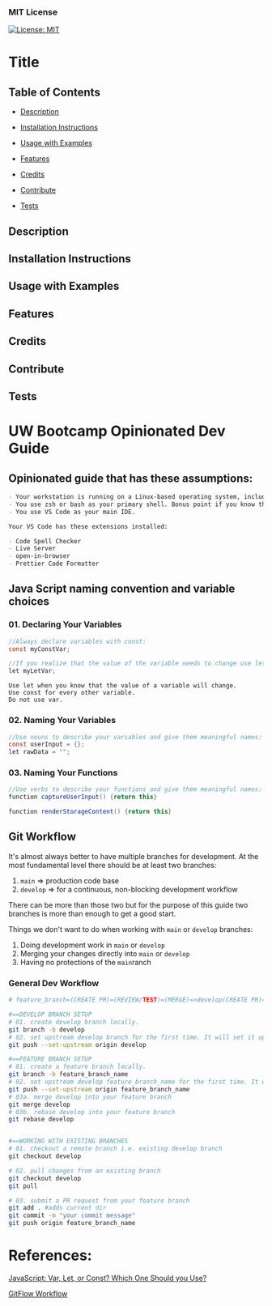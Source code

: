 ### MIT License
 [![License: MIT](https://img.shields.io/badge/License-MIT-yellow.svg)](https://opensource.org/licenses/MIT)

# Title

## Table of Contents

- [Description](#Description)

- [Installation Instructions](#Installation)

- [Usage with Examples](#Usage)

- [Features](#Features)

- [Credits](#Credits)

- [Contribute](#Contribute)

- [Tests](#Tests)

## Description

## Installation Instructions

## Usage with Examples

## Features

## Credits

## Contribute

## Tests


# UW Bootcamp Opinionated Dev Guide

## Opinionated guide that has these assumptions:

```markdown
- Your workstation is running on a Linux-based operating system, including Apple's Macbooks. 
- You use zsh or bash as your primary shell. Bonus point if you know their differences.
- You use VS Code as your main IDE.

Your VS Code has these extensions installed:

- Code Spell Checker
- Live Server
- open-in-browser
- Prettier Code Formatter
```

## Java Script naming convention and variable choices

### 01. Declaring Your Variables

```Java Script
//Always declare variables with const:
const myConstVar;
```

```Java Script
//If you realize that the value of the variable needs to change use let:
let myLetVar;
```

```
Use let when you know that the value of a variable will change.
Use const for every other variable.
Do not use var.
```

### 02. Naming Your Variables

```Java Script
//Use nouns to describe your variables and give them meaningful names:
const userInput = {};
let rawData = "";
```

### 03. Naming Your Functions

```Java Script
//Use verbs to describe your functions and give them meaningful names:
function captureUserInput() {return this}

function renderStorageContent() {return this}
```

## Git Workflow

It's almost always better to have multiple branches for development. At the most fundamental level there should be at least two branches:

1. `main` => production code base
2. `develop` => for a continuous, non-blocking development workflow

There can be more than those two but for the purpose of this guide two branches is more than enough to get a good start.

Things we don't want to do when working with `main` or `develop` branches:

1. Doing development work in `main` or `develop`
2. Merging your changes directly into `main` or `develop`
3. Having no protections of the `main`ranch

### General Dev Workflow

```bash
# feature_branch=(CREATE PR)=(REVIEW/TEST)=(MERGE)=>develop(CREATE PR)=(REVIEW/TEST)=(MERGE)=>main

#==DEVELOP BRANCH SETUP
# 01. create develop branch locally.
git branch -b develop
# 02. set upstream develop branch for the first time. It will set it up remotely.
git push --set-upstream origin develop

#==FEATURE BRANCH SETUP
# 01. create a feature branch locally.
git branch -b feature_branch_name
# 02. set upstream develop feature_branch_name for the first time. It will set it up remotely.
git push --set-upstream origin feature_branch_name
# 03a. merge develop into your feature branch
git merge develop
# 03b. rebase develop into your feature branch
git rebase develop


#==WORKING WITH EXISTING BRANCHES
# 01. checkout a remote branch i.e. existing develop branch
git checkout develop

# 02. pull changes from an existing branch
git checkout develop
git pull

# 03. submit a PR request from your feature branch
git add . #adds current dir
git commit -m "your commit message"
git push origin feature_branch_name
```

# References:

[JavaScript: Var, Let, or Const? Which One Should you Use?](https://codeburst.io/javascript-var-let-or-const-which-one-should-you-use-2fd521b050fa)

[GitFlow Workflow](https://www.atlassian.com/git/tutorials/comparing-workflows/gitflow-workflow)

